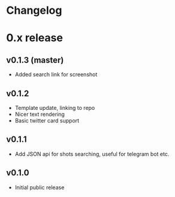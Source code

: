 
Changelog
=========


# 0.x release

## v0.1.3 (master)

- Added search link for screenshot

## v0.1.2

- Template update, linking to repo
- Nicer text rendering
- Basic twitter card support

## v0.1.1

- Add JSON api for shots searching, useful for telegram bot etc.

## v0.1.0

- Initial public release
